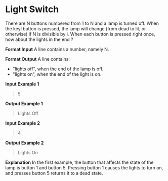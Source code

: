 # Light Switch

There are N buttons numbered from 1 to N and a lamp is turned off.
When the keyl button is pressed, the lamp will change (from dead to lit, or
otherwise) if N is divisible by i. When each button is pressed right
once, how about the lights in the end ?

**Format Input**
A line contains a number, namely N.

**Format Output**
A line contains:
- "lights off", when the end of the lamp is off.
- "lights on", when the end of the light is on.

**Input Example 1**
> 5

**Output Example 1**
> Lights Off

**Input Example 2**
> 4

**Output Example 2**
> Lights On

**Explanation**
In the first example, the button that affects the state of the lamp is button 1 and
button 5. Pressing button 1 causes the lights to turn on, and presses
button 5 returns it to a dead state.